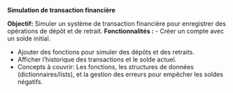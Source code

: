 **Simulation de transaction financière**

**Objectif:** Simuler un système de transaction financière pour enregistrer des opérations de
dépôt et de retrait.
**Fonctionnalités :** - Créer un compte avec un solde initial.
- Ajouter des fonctions pour simuler des dépôts et des retraits.
- Afficher l’historique des transactions et le solde actuel.
- Concepts à couvrir: Les fonctions, les structures de données (dictionnaires/lists), et la
gestion des erreurs pour empêcher les soldes négatifs.
